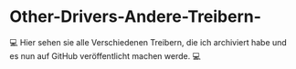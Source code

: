 # Other-Drivers-Andere-Treibern-
💻 Hier sehen sie alle Verschiedenen Treibern, die ich archiviert habe und es nun auf GitHub veröffentlicht machen werde. 💻
